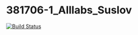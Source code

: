 # 381706-1_Alllabs_Suslov

[![Build Status](https://travis-ci.org/381706-1Suslov-Egor/381706-1_Alllabs_Suslov.svg?branch=master)](https://travis-ci.org/381706-1Suslov-Egor/381706-1_Alllabs_Suslov)

